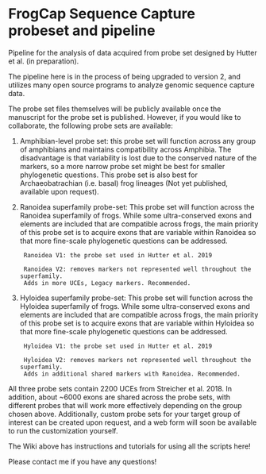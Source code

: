 # FrogCap Sequence Capture probeset and pipeline

Pipeline for the analysis of data acquired from probe set designed by Hutter et al. (in preparation).

The pipeline here is in the process of being upgraded to version 2, and utilizes many open source programs to analyze genomic sequence capture data. 

The probe set files themselves will be publicly available once the manuscript for the probe set is published. However, if you would like to collaborate, the following probe sets are available: 

1) Amphibian-level probe set: this probe set will function across any group of amphibians and maintains compatibility across Amphibia. The disadvantage is that variability is lost due to the conserved nature of the markers, so a more narrow probe set might be best for smaller phylogenetic questions. This probe set is also best for Archaeobatrachian (i.e. basal) frog lineages (Not yet published, available upon request). 


2) Ranoidea superfamily probe-set: This probe set will function across the Ranoidea superfamily of frogs. While some ultra-conserved exons and elements are included that are compatible across frogs, the main priority of this probe set is to acquire exons that are variable within Ranoidea so that more fine-scale phylogenetic questions can be addressed. 

		Ranoidea V1: the probe set used in Hutter et al. 2019

 		Ranoidea V2: removes markers not represented well throughout the superfamily. 
		Adds in more UCEs, Legacy markers. Recommended. 


3) Hyloidea superfamily probe-set: This probe set will function across the Hyloidea superfamily of frogs. While some ultra-conserved exons and elements are included that are compatible across frogs, the main priority of this probe set is to acquire exons that are variable within Hyloidea so that more fine-scale phylogenetic questions can be addressed. 

		Hyloidea V1: the probe set used in Hutter et al. 2019

		Hyloidea V2: removes markers not represented well throughout the superfamily. 
		Adds in additional shared markers with Ranoidea. Recommended. 


All three probe sets contain 2200 UCEs from Streicher et al. 2018. In addition, about ~6000 exons are shared across the probe sets, with different probes that will work more effectively depending on the group chosen above. Additionally, custom probe sets for your target group of interest can be created upon request, and a web form will soon be available to run the customization yourself.

The Wiki above has instructions and tutorials for using all the scripts here!

Please contact me if you have any questions! 
